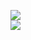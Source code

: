 [![](https://img.shields.io/badge/Made%20With-Github%20Spray-lightgrey.svg?style=for-the-badge&logo=github)](https://github.com/Annihil/github-spray#4570)  
[![](https://i.imgur.com/2DrTn0Z.gif)](https://github.com/Annihil/github-spray)